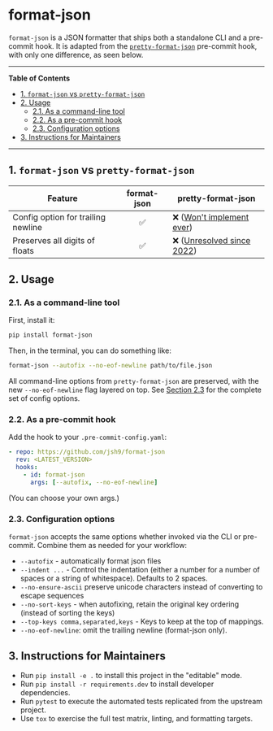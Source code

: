 # format-json

`format-json` is a JSON formatter that ships both a standalone CLI and a
pre-commit hook. It is adapted from the
[`pretty-format-json`](https://github.com/pre-commit/pre-commit-hooks)
pre-commit hook, with only one difference, as seen below.

<!--TOC-->

______________________________________________________________________

**Table of Contents**

- [1. `format-json` vs `pretty-format-json`](#1-format-json-vs-pretty-format-json)
- [2. Usage](#2-usage)
  - [2.1. As a command-line tool](#21-as-a-command-line-tool)
  - [2.2. As a pre-commit hook](#22-as-a-pre-commit-hook)
  - [2.3. Configuration options](#23-configuration-options)
- [3. Instructions for Maintainers](#3-instructions-for-maintainers)

______________________________________________________________________

<!--TOC-->

## 1. `format-json` vs `pretty-format-json`

| Feature                            | format-json | pretty-format-json                                |
| ---------------------------------- | :---------: | ------------------------------------------------- |
| Config option for trailing newline |     ✅      | ❌ ([Won't implement ever][won't-implement-ever]) |
| Preserves all digits of floats     |     ✅      | ❌ ([Unresolved since 2022][unresolved-2022])     |

## 2. Usage

### 2.1. As a command-line tool

First, install it:

```bash
pip install format-json
```

Then, in the terminal, you can do something like:

```bash
format-json --autofix --no-eof-newline path/to/file.json
```

All command-line options from `pretty-format-json` are preserved, with the new
`--no-eof-newline` flag layered on top. See
[Section 2.3](#23-configuration-options) for the complete set of config
options.

### 2.2. As a pre-commit hook

Add the hook to your `.pre-commit-config.yaml`:

```yaml
- repo: https://github.com/jsh9/format-json
  rev: <LATEST_VERSION>
  hooks:
    - id: format-json
      args: [--autofix, --no-eof-newline]
```

(You can choose your own args.)

### 2.3. Configuration options

`format-json` accepts the same options whether invoked via the CLI or
pre-commit. Combine them as needed for your workflow:

- `--autofix` - automatically format json files
- `--indent ...` - Control the indentation (either a number for a number of
  spaces or a string of whitespace). Defaults to 2 spaces.
- `--no-ensure-ascii` preserve unicode characters instead of converting to
  escape sequences
- `--no-sort-keys` - when autofixing, retain the original key ordering (instead
  of sorting the keys)
- `--top-keys comma,separated,keys` - Keys to keep at the top of mappings.
- `--no-eof-newline`: omit the trailing newline (format-json only).

## 3. Instructions for Maintainers

- Run `pip install -e .` to install this project in the "editable" mode.
- Run `pip install -r requirements.dev` to install developer dependencies.
- Run `pytest` to execute the automated tests replicated from the upstream
  project.
- Use `tox` to exercise the full test matrix, linting, and formatting targets.

[unresolved-2022]: https://github.com/pre-commit/pre-commit-hooks/issues/780
[won't-implement-ever]: https://github.com/pre-commit/pre-commit-hooks/issues/1203
